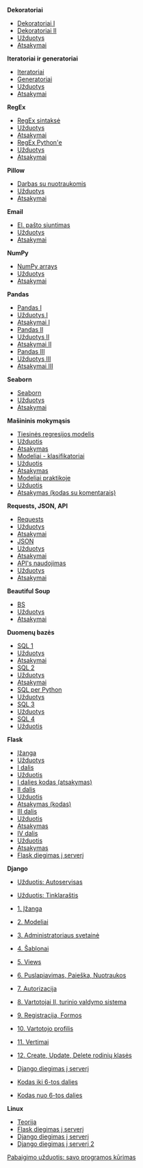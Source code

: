 **Dekoratoriai**

* [Dekoratoriai I](https://github.com/robotautas/kursas/wiki/Dekoratoriai-I)
* [Dekoratoriai II](https://github.com/robotautas/kursas/wiki/Dekoratoriai-II)
* [Užduotys](https://github.com/robotautas/kursas/wiki/Dekoratoriai---u%C5%BEduotys)
* [Atsakymai](https://github.com/robotautas/kursas/wiki/Dekoratoriai---atsakymai)

**Iteratoriai ir generatoriai**

* [Iteratoriai](https://github.com/robotautas/kursas/wiki/Iteratoriai)
* [Generatoriai](https://github.com/robotautas/kursas/wiki/Generatoriai)
* [Užduotys](https://github.com/robotautas/kursas/wiki/Generatoriai--u%C5%BEduotys)
* [Atsakymai](https://github.com/robotautas/kursas/wiki/Generatoriai---atsakymai)

**RegEx**

* [RegEx sintaksė](https://github.com/robotautas/kursas/wiki/Regex-I)
* [Užduotys](https://github.com/robotautas/kursas/wiki/Regex-I-u%C5%BEduotys)
* [Atsakymai](https://github.com/robotautas/kursas/wiki/Regex-I-atsakymai)
* [RegEx Python'e](https://github.com/robotautas/kursas/wiki/Regex-II)
* [Užduotys](https://github.com/robotautas/kursas/wiki/Regex-II-u%C5%BEduotys)
* [Atsakymai](https://github.com/robotautas/kursas/wiki/Regex-II-atsakymai)

**Pillow**
* [Darbas su nuotraukomis](https://github.com/robotautas/kursas/wiki/Pillow)
* [Užduotys](https://github.com/robotautas/kursas/wiki/Pillow-u%C5%BEduotys)
* [Atsakymai](https://github.com/robotautas/kursas/wiki/Pillow-atsakymai)

**Email**
* [El. pašto siuntimas](https://github.com/robotautas/kursas/wiki/Email)
* [Užduotys](https://github.com/robotautas/kursas/wiki/Email-u%C5%BEduotys)
* [Atsakymai](https://github.com/robotautas/kursas/wiki/Email-atsakymai)

**NumPy**

* [NumPy arrays](https://github.com/robotautas/kursas/blob/master/NumPy/numpy.ipynb)
* [Užduotys](https://github.com/robotautas/kursas/blob/master/NumPy/Uzduotys.ipynb)
* [Atsakymai](https://github.com/robotautas/kursas/blob/master/NumPy/Atsakymai.ipynb)

**Pandas**
* [Pandas I](https://github.com/robotautas/kursas/blob/master/Pandas/Pandas%201.ipynb)
* [Užduotys I](https://github.com/robotautas/kursas/blob/master/Pandas/pandas_uzduotys1.ipynb)
* [Atsakymai I](https://github.com/robotautas/kursas/blob/master/Pandas/pandas_atsakymai1.ipynb)
* [Pandas II](https://github.com/robotautas/kursas/blob/master/Pandas/Pandas_2.ipynb)
* [Užduotys II](https://github.com/robotautas/kursas/blob/master/Pandas/Pandas_uzduotys2.ipynb)
* [Atsakymai II](https://github.com/robotautas/kursas/blob/master/Pandas/Pandas_atsakymai_2.ipynb)
* [Pandas III](https://github.com/robotautas/kursas/blob/master/Pandas/Pandas_3.ipynb)
* [Užduotys III](https://github.com/robotautas/kursas/blob/master/Pandas/Pandas_uzduotys3.ipynb)
* [Atsakymai III](https://github.com/robotautas/kursas/blob/master/Pandas/Pandas_atsakymai3.ipynb)

**Seaborn**
* [Seaborn](https://github.com/robotautas/kursas/blob/master/Seaborn/Seaborn.ipynb)
* [Užduotys](https://github.com/robotautas/kursas/blob/master/Seaborn/seaborn_uzduotys.ipynb)
* [Atsakymai](https://github.com/robotautas/kursas/blob/master/Seaborn/seaborn_atsakymai.ipynb)

**Mašininis mokymąsis**
* [Tiesinės regresijos modelis](https://github.com/robotautas/kursas/blob/master/Machine%20Learning/linear_regression.ipynb)
* [Užduotis](https://github.com/robotautas/kursas/blob/master/Machine%20Learning/linear_regression__uzduotis.ipynb)
* [Atsakymas](https://github.com/robotautas/kursas/blob/master/Machine%20Learning/linear_regression_atsakymas.ipynb)
* [Modeliai - klasifikatoriai](https://github.com/robotautas/kursas/blob/master/Machine%20Learning/logistical_regression.ipynb)
* [Užduotis](https://github.com/robotautas/kursas/blob/master/Machine%20Learning/klasifikatoriai_uzduotis.ipynb)
* [Atsakymas](https://github.com/robotautas/kursas/blob/master/Machine%20Learning/klasifikatoriai_atsakymas.ipynb)
* [Modeliai praktikoje](https://github.com/robotautas/kursas/blob/master/Machine%20Learning/modelio_naudojimas.ipynb)
* [Užduotis](https://github.com/robotautas/kursas/wiki/ML-Praktikoje-U%C5%BEduotis)
* [Atsakymas (kodas su komentarais)](https://github.com/robotautas/kursas/tree/master/Machine%20Learning/ML_flask)

**Requests, JSON, API**

* [Requests](https://github.com/robotautas/kursas/wiki/Requests)
* [Užduotys](https://github.com/robotautas/kursas/wiki/Requests-u%C5%BEduotys)
* [Atsakymai](https://github.com/robotautas/kursas/wiki/Requests-atsakymai)
* [JSON](https://github.com/robotautas/kursas/wiki/JSON)
* [Užduotys](https://github.com/robotautas/kursas/wiki/JSON-U%C5%BEduotys)
* [Atsakymai](https://github.com/robotautas/kursas/wiki/JSON-Atsakymai)
* [API's naudojimas](https://github.com/robotautas/kursas/wiki/API's)
* [Užduotys](https://github.com/robotautas/kursas/wiki/API's-u%C5%BEduotys)
* [Atsakymai](https://github.com/robotautas/kursas/wiki/API's-atsakymai)

**Beautiful Soup**

* [BS](https://github.com/robotautas/kursas/wiki/Beautiful-Soup)
* [Užduotys](https://github.com/robotautas/kursas/wiki/Beautiful-Soup-U%C5%BEduotys)
* [Atsakymai](https://github.com/robotautas/kursas/wiki/Beautiful-Soup-Atsakymai)

**Duomenų bazės**

* [SQL 1](https://github.com/robotautas/kursas/blob/master/DB/db1/db1.md)
* [Užduotys](https://drive.google.com/file/d/193cc7tQ17R0Z6AdJmNQgPmMbyPQ1DmJa/view?usp=sharing)
* [Atsakymai](https://drive.google.com/file/d/1odmtpGOe4LskwtB1424jQNybIdwkFCyL/view?usp=sharing)
* [SQL 2](https://github.com/robotautas/kursas/blob/master/DB/db2/db2.md)
* [Užduotys](https://drive.google.com/file/d/1Dj9tUK0OH7RGeMbBy4m1MZwhfwNVjuSK/view?usp=sharing)
* [Atsakymai](https://drive.google.com/file/d/15rG8Z90enifsFiPHNXT84Y7OsgNKf25v/view?usp=sharing)
* [SQL per Python](https://github.com/robotautas/kursas/blob/master/DB/db_python/db.md)
* [Užduotys]()
* [SQL 3](https://github.com/robotautas/kursas/blob/master/DB/db3/db3.md)
* [Užduotys](https://drive.google.com/file/d/1UnbTxf9r_lCWzNSoaIb4aqoR6LT0AOaY/view?usp=sharing)
* [SQL 4](https://github.com/robotautas/kursas/blob/master/DB/db4/db4.md)
* [Užduotis](https://github.com/robotautas/kursas/blob/master/DB/db4/uzduotis.md)

**Flask**

* [Įžanga](https://github.com/robotautas/kursas/wiki/Flask----%C4%AF%C5%BEanga)
* [Užduotys](https://github.com/robotautas/kursas/wiki/Flask---%C4%AF%C5%BEanga---u%C5%BEduotys)
* [I dalis](https://github.com/robotautas/kursas/wiki/Flask-1-dalis)
* [Užduotis](https://github.com/robotautas/kursas/blob/master/Flask/MDs/1%20dalis/1uzduotis.md)
* [I dalies kodas (atsakymas)](https://github.com/robotautas/kursas/tree/master/Flask/Code/1%20dalis)
* [II dalis](https://github.com/robotautas/kursas/wiki/Flask-2-dalis)
* [Užduotis](https://github.com/robotautas/kursas/wiki/Flask-2-U%C5%BEduotis)
* [Atsakymas (kodas)](https://github.com/robotautas/kursas/tree/master/Flask/Flask%202%20dalis/MDs/uzduotis)
* [III dalis](https://github.com/robotautas/kursas/wiki/Flask-3-dalis)
* [Užduotis](https://github.com/robotautas/kursas/wiki/Flask-3-U%C5%BEduotis)
* [Atsakymas](https://github.com/robotautas/kursas/tree/master/Flask/Flask_3_uzduotis)
* [IV dalis](https://github.com/robotautas/kursas/wiki/Flask-4-dalis)
* [Užduotis]()
* [Atsakymas]()
* [Flask diegimas į serverį](https://github.com/robotautas/kursas/wiki/Flask-diegimas-%C4%AF-server%C4%AF)


**Django**
* [Užduotis: Autoservisas](https://github.com/robotautas/kursas/wiki/Django-u%C5%BEduotis:-Autoservisas)
* [Užduotis: Tinklaraštis](https://github.com/robotautas/kursas/wiki/U%C5%BEduotis:-tinklara%C5%A1tis)
* [1. Įžanga](https://github.com/robotautas/kursas/blob/master/Django/MDs1/django1.md)
* [2. Modeliai](https://github.com/robotautas/kursas/blob/master/Django/MDs2/django2.md)
* [3. Administratoriaus svetainė](https://github.com/robotautas/kursas/blob/master/Django/MDs3/django3.md)
* [4. Šablonai](https://github.com/robotautas/kursas/blob/master/Django/MDs4/django4.md)
* [5. Views](https://github.com/robotautas/kursas/blob/master/Django/MDs5/django5.md)
* [6. Puslapiavimas, Paieška, Nuotraukos](https://github.com/robotautas/kursas/blob/master/Django/MDs6/django6.md)
* [7. Autorizacija](https://github.com/robotautas/kursas/blob/master/Django/MDs7/django7.md)
* [8. Vartotojai II, turinio valdymo sistema](https://github.com/robotautas/kursas/blob/master/Django/MDs8/django8.md)
* [9. Registracija, Formos](https://github.com/robotautas/kursas/blob/master/Django/MDs9/django9.md)
* [10. Vartotojo profilis](https://github.com/robotautas/kursas/wiki/Django:-Vartotojo-profilio-puslapis)
* [11. Vertimai](https://github.com/robotautas/kursas/wiki/Django:-vertimai)
* [12. Create, Update, Delete rodinių klasės](https://github.com/robotautas/kursas/wiki/Django:-Create,-Update,-Delete-rodini%C5%B3-klas%C4%97s)
* [Django diegimas į serverį](https://github.com/robotautas/kursas/blob/master/Django/MDs10/django10.md)


* [Kodas iki 6-tos dalies](https://github.com/robotautas/kursas/tree/master/Django/Code/mysite)
* [Kodas nuo 6-tos dalies](https://github.com/robotautas/kursas/tree/master/Django/Code_nuo_6/mysite)

**Linux**
* [Teorija](https://github.com/robotautas/kursas/blob/master/linux_terminalas/linux1.md)
* [Flask diegimas į serverį](https://github.com/robotautas/kursas/wiki/Flask-diegimas-%C4%AF-server%C4%AF)
* [Django diegimas į serverį](https://github.com/robotautas/kursas/blob/master/Django/MDs10/django10.md)
* [Django diegimas į serverį 2](https://github.com/robotautas/kursas/wiki/Django-diegimas-%C4%AF-server%C4%AF-2)

[Pabaigimo užduotis: savo programos kūrimas](https://github.com/robotautas/kursas/wiki/Savo-programos-k%C5%ABrimas)
